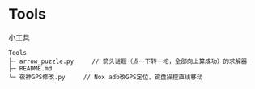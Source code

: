 # Tools

小工具

```Plain
Tools
├─ arrow_puzzle.py     // 箭头谜题（点一下转一坨，全部向上算成功）的求解器
├─ README.md
└─ 夜神GPS修改.py     // Nox adb改GPS定位，键盘操控直线移动

```
